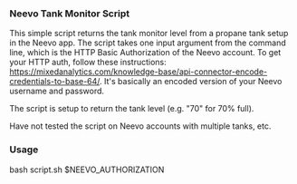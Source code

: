 ### Neevo Tank Monitor Script

This simple script returns the tank monitor level from a propane tank setup in the Neevo app. The script takes one input argument from the command line, which is the HTTP Basic Authorization of the Neevo account. To get your HTTP auth, follow these instructions: https://mixedanalytics.com/knowledge-base/api-connector-encode-credentials-to-base-64/. It's basically an encoded version of your Neevo username and password.

The script is setup to return the tank level (e.g. "70" for 70% full).

Have not tested the script on Neevo accounts with multiple tanks, etc.

### Usage
  bash script.sh $NEEVO_AUTHORIZATION

